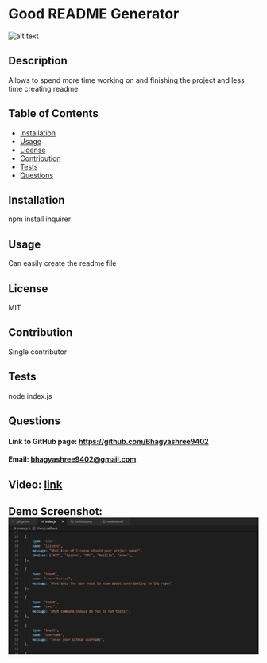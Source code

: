 # Good README Generator

![alt text](https://img.shields.io/badge/license-MIT-green)

## Description
Allows to spend more time working on and finishing the project and less time creating readme

## Table of Contents
- [Installation](#installation)
- [Usage](#usage)
- [License](#license)
- [Contribution](#contribution)
- [Tests](#tests)
- [Questions](#questions)

## Installation
npm install inquirer

## Usage
Can easily create the readme file

## License
MIT

## Contribution
Single contributor

## Tests
node index.js

## Questions
#### Link to GitHub page: https://github.com/Bhagyashree9402

#### Email: bhagyashree9402@gmail.com

## Video: [link](https://drive.google.com/file/d/1qULqFp7JGR6O2spMkeywQdbRaQNdiiSI/view)

## Demo Screenshot:![Alt Text](./utils/Untitled1.png)
